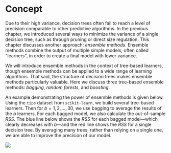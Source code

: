 # Concept

Due to their high variance, decision trees often fail to reach a level of precision comparable to other predictive algorithms. In the previous chapter, we introduced several ways to minimize the variance of a single decision tree, such as through pruning or direct size regulation. This chapter discusses another approach: *ensemble methods*. Ensemble methods combine the output of multiple simple models, often called "learners", in order to create a final model with lower variance.

We will introduce ensemble methods in the context of tree-based learners, though ensemble methods can be applied to a wide range of learning algorithms. That said, the structure of decision trees makes ensemble methods particularly valuable. Here we discuss three tree-based ensemble methods: *bagging*, *random forests*, and *boosting*.

An example demonstrating the power of ensemble methods is given below. Using the `tips` dataset from `scikit-learn`, we build several tree-based learners. Then for $b = 1, 2,  \dots, 30$, we use bagging to average the results of the $b$ learners. For each bagged model, we also calculate the out-of-sample $RSS$. The blue line below shows the $RSS$ for each bagged model—which clearly decreases with $b$—and the red line shows the $RSS$ for a single decision tree. By averaging many trees, rather than relying on a single one, we are able to improve the precision of our model.



![](ensemble_accuracy.png)
